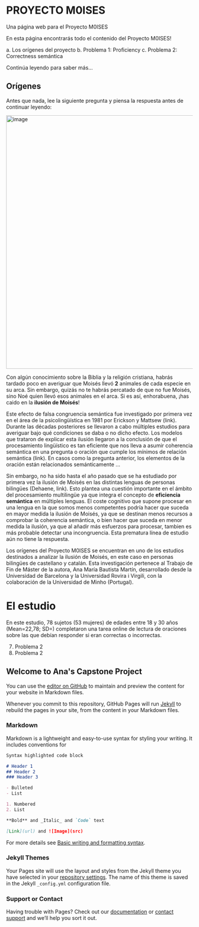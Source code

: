 # PROYECTO M0ISES
Una página web para el Proyecto M0ISES

En esta página encontrarás todo el contenido del Proyecto M0ISES!

a. Los orígenes del proyecto
b. Problema 1: Proficiency
c. Problema 2: Correctness semántica

Continúa leyendo para saber más...

## Orígenes

Antes que nada, lee la siguiente pregunta y piensa la respuesta antes de continuar leyendo:

<img width="683" alt="image" src="https://user-images.githubusercontent.com/94480051/174650680-d3afb5c2-31f3-4ff7-805c-b1521a9a3024.png">

Con algún conocimiento sobre la Biblia y la religión cristiana, habrás tardado poco en averiguar que Moisés llevó **2** animales de cada especie en su arca. Sin embargo, quizás no te habrás percatado de que no fue Moisés, sino Noé quien llevó esos animales en el arca. Si es así, enhorabuena, ¡has caido en la **ilusión de Moisés**!

Este efecto de falsa congruencia semántica fue investigado por primera vez en el área de la psicolingüística en 1981 por Erickson y Mattsew (link). Durante las décadas posteriores se llevaron a cabo múltiples estudios para averiguar bajo qué condiciones se daba o no dicho efecto. Los modelos que trataron de explicar esta ilusión llegaron a la conclusión de que el procesamiento lingüístico es tan eficiente que nos lleva a asumir coherencia semántica en una pregunta o oración que cumple los mínimos de relación semántica (link). En casos como la pregunta anterior, los elementos de la oración están relacionados semánticamente ...

Sin embargo, no ha sido hasta el año pasado que se ha estudiado por primera vez la ilusión de Moisés en las distintas lenguas de personas bilingües (Dehaene, link). Esto plantea una cuestión importante en el ámbito del procesamiento multilingüe ya que integra el concepto de **eficiencia semántica** en múltiples lenguas. El coste cognitivo que supone procesar en una lengua en la que somos menos competentes podría hacer que suceda en mayor medida la ilusión de Moisés, ya que se destinan menos recursos a comprobar la coherencia semántica, o bien hacer que suceda en menor medida la ilusión, ya que al añadir más esfuerzos para procesar, tambien es más probable detectar una incongruencia. Esta prematura línea de estudio aún no tiene la respuesta. 

Los orígenes del Proyecto M0ISES se encuentran en uno de los estudios destinados a analizar la ilusión de Moisés, en este caso en personas bilingües de castellano y catalán. Esta investigación pertenece al Trabajo de Fin de Máster de la autora, Ana María Bautista Martín, desarrollado desde la Universidad de Barcelona y la Universidad Rovira i Virgili, con la colaboración de la Universidad de Minho (Portugal).

# El estudio

En este estudio, 78 sujetos (53 mujeres) de edades entre 18 y 30 años (Mean=22,78; SD=) completaron una tarea online de lectura de oraciones sobre las que debían responder si eran correctas o incorrectas. 



7. Problema 2
7. Problema 2

## Welcome to Ana's Capstone Project

You can use the [editor on GitHub](https://github.com/anabautistamartin/capstonedatasci/edit/gh-pages/index.md) to maintain and preview the content for your website in Markdown files.

Whenever you commit to this repository, GitHub Pages will run [Jekyll](https://jekyllrb.com/) to rebuild the pages in your site, from the content in your Markdown files.

### Markdown

Markdown is a lightweight and easy-to-use syntax for styling your writing. It includes conventions for

```markdown
Syntax highlighted code block

# Header 1
## Header 2
### Header 3

- Bulleted
- List

1. Numbered
2. List

**Bold** and _Italic_ and `Code` text

[Link](url) and ![Image](src)
```

For more details see [Basic writing and formatting syntax](https://docs.github.com/en/github/writing-on-github/getting-started-with-writing-and-formatting-on-github/basic-writing-and-formatting-syntax).

### Jekyll Themes

Your Pages site will use the layout and styles from the Jekyll theme you have selected in your [repository settings](https://github.com/anabautistamartin/capstonedatasci/settings/pages). The name of this theme is saved in the Jekyll `_config.yml` configuration file.

### Support or Contact

Having trouble with Pages? Check out our [documentation](https://docs.github.com/categories/github-pages-basics/) or [contact support](https://support.github.com/contact) and we’ll help you sort it out.
